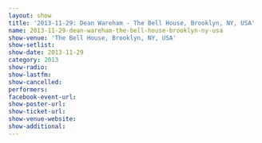 ```yaml
---
layout: show
title: '2013-11-29: Dean Wareham - The Bell House, Brooklyn, NY, USA'
name: 2013-11-29-dean-wareham-the-bell-house-brooklyn-ny-usa
show-venue: 'The Bell House, Brooklyn, NY, USA'
show-setlist: 
show-date: 2013-11-29
category: 2013
show-radio: 
show-lastfm: 
show-cancelled: 
performers: 
facebook-event-url: 
show-poster-url: 
show-ticket-url: 
show-venue-website: 
show-additional: 
---
```



